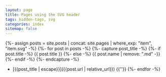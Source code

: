 ```yaml
---
layout: page
title: Pages using the SVG header
tags: hidden-tags, svg
categories: index
sitemap: false
---
```

{%- assign posts = site.posts | concat: site.pages | where_exp: "item", "item.svg" -%}
{%- for post in posts -%}
  {%- capture post_title -%}
      {%- if post.title -%}
      {{ post.title }}
      {%- else -%}
      {{ post.name | remove: ".md" -}}
      {%- endif -%}
  {%- endcapture -%}
* [{{post_title | escape}}]({{post.url | relative_url}})
{{''}}
{%- endfor -%}
